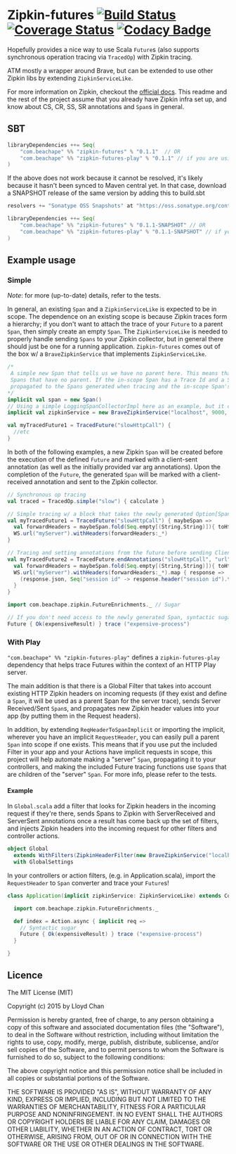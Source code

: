 # Zipkin-futures [![Build Status](https://travis-ci.org/lloydmeta/zipkin-futures.svg?branch=master)](https://travis-ci.org/lloydmeta/zipkin-futures) [![Coverage Status](https://coveralls.io/repos/lloydmeta/zipkin-futures/badge.svg)](https://coveralls.io/r/lloydmeta/zipkin-futures) [![Codacy Badge](https://www.codacy.com/project/badge/35ba8799c5a1487ca0a7f659a861c944)](https://www.codacy.com/public/lloydmeta/zipkin-futures)

Hopefully provides a nice way to use Scala `Future`s (also supports synchronous operation tracing via `TracedOp`) with Zipkin tracing.

ATM mostly a wrapper around Brave, but can be extended to use other Zipkin libs by extending `ZipkinServiceLike`.

For more information on Zipkin, checkout the [official docs](https://twitter.github.io/zipkin/). This readme and the rest
of the project assume that you already have Zipkin infra set up, and know about CS, CR, SS, SR annotations and `Span`s in
general.

## SBT

```scala
libraryDependencies ++= Seq(
    "com.beachape" %% "zipkin-futures" % "0.1.1"  // OR
    "com.beachape" %% "zipkin-futures-play" % "0.1.1" // if you are using Play and want to use the filter w/ RequestHeader conversions
)
```

If the above does not work because it cannot be resolved, it's likely because it hasn't been synced to Maven central yet.
In that case, download a SNAPSHOT release of the same version by adding this to build.sbt

```scala
resolvers += "Sonatype OSS Snapshots" at "https://oss.sonatype.org/content/repositories/snapshots"

libraryDependencies ++= Seq(
    "com.beachape" %% "zipkin-futures" % "0.1.1-SNAPSHOT" // OR
    "com.beachape" %% "zipkin-futures-play" % "0.1.1-SNAPSHOT" // if you are using Play and want to use the filter w/ RequestHeader conversions
)
```

## Example usage

### Simple

*Note*: for more (up-to-date) details, refer to the tests.

In general, an existing `Span` and a `ZipkinServiceLike` is expected to be in scope. The dependence on an existing scope
is because Zipkin traces form a hierarchy; if you don't want to attach the trace of your `Future` to a parent `Span`, then
simply create an empty `Span`. The `ZipkinServiceLike` is needed to properly handle sending `Spans` to your Zipkin
collector, but in general there should just be one for a running application. `Zipkin-futures` comes out of the box w/ a
`BraveZipkinService` that implements `ZipkinServiceLike`.

```scala
/*
 A simple new Span that tells us we have no parent here. This means that any Traces here will be client sent/retrieved
 Spans that have no parent. If the in-scope Span has a Trace Id and a Span Id, the in-scope Span's Trace Id will be
 propagated to the Spans generated when tracing and the in-scope Span's id will be set as parent span id as well.
*/
implicit val span = new Span()
// Using a simple LoggingSpanCollectorImpl here as an example, but it can be a ZipkinSpanCollector that actually sends spans
implicit val zipkinService = new BraveZipkinService("localhost", 9000, "testing", new LoggingSpanCollectorImpl("application"))

val myTracedFuture1 = TracedFuture("slowHttpCall") {
  //etc
}
```

In both of the following examples, a new Zipkin `Span` will be created before the execution of the defined `Future` and
marked with a client-sent annotation (as well as the initially provided var arg annotations). Upon the completion of
the `Future`, the generated `Span` will be marked with a client-received annotation and sent to the Zipkin collector.

```scala
// Synchronous op tracing
val traced = TracedOp.simple("slow") { calculate }

// Simple tracing w/ a block that takes the newly generated Option[Span]
val myTracedFuture1 = TracedFuture("slowHttpCall") { maybeSpan =>
  val forwardHeaders = maybeSpan.fold(Seq.empty[(String,String)]){ toHttpHeaders }
  WS.url("myServer").withHeaders(forwardHeaders:_*)
}

// Tracing and setting annotations from the future before sending Client-Received ;)
val myTracedFuture2 = TracedFuture.endAnnotations("slowHttpCall", "url" -> "myServer") { maybeSpan =>
  val forwardHeaders = maybeSpan.fold(Seq.empty[(String,String)]){ toHttpHeaders }
  WS.url("myServer").withHeaders(forwardHeaders:_*).map { response =>
    (response.json, Seq("session id" -> response.header("session id").toString))
  }
}

import com.beachape.zipkin.FutureEnrichments._ // Sugar

// If you don't need access to the newly generated Span, syntactic sugar can be nice.
Future { Ok(expensiveResult) } trace ("expensive-process")

```

### With Play

`"com.beachape" %% "zipkin-futures-play"` defines a `zipkin-futures-play` dependency that helps trace Futures within
the context of an HTTP Play server.

The main addition is that there is a Global Filter that takes into account existing HTTP Zipkin headers on incoming
requests (if they exist and define a `Span`, it will be used as a parent Span for the server trace), sends Server
Received/Sent `Span`s, and propagates new Zipkin header values into your app (by putting them in the Request headers).

In addition, by extending `ReqHeaderToSpanImplicit` or importing the implicit, wherever you have an implicit `RequestHeader`,
you can easily pull a parent `Span` into scope if one exists. This means that if you use put the included Filter in your app
and your Actions have implicit requests in scope, this project will help automate making a "server" `Span`, propagating
it to your controllers, and making the included Future tracing functions use `Span`s that are children of the "server" `Span`.
For more info, please refer to the tests.

#### Example

In `Global.scala` add a filter that looks for Zipkin headers in the incoming request if they're there, sends Spans to
Zipkin with ServerReceived and ServerSent annotations once a result has come back up the set of filters, and injects
Zipkin headers into the incoming request for other filters and controller actions.

```scala
object Global
  extends WithFilters(ZipkinHeaderFilter(new BraveZipkinService("localhost", 123, "testing-filter", collector)))
  with GlobalSettings
```

In your controllers or action filters, (e.g. in Application.scala), import the `RequestHeader` to `Span` converter and
trace your `Future`s!

```scala
class Application(implicit zipkinService: ZipkinServiceLike) extends Controller with ReqHeaderToSpanImplicit {

  import com.beachape.zipkin.FutureEnrichments._

  def index = Action.async { implicit req =>
    // Syntactic sugar
    Future { Ok(expensiveResult) } trace ("expensive-process")
  }

}
```

## Licence

The MIT License (MIT)

Copyright (c) 2015 by Lloyd Chan

Permission is hereby granted, free of charge, to any person obtaining a copy
of this software and associated documentation files (the "Software"), to deal
in the Software without restriction, including without limitation the rights
to use, copy, modify, merge, publish, distribute, sublicense, and/or sell
copies of the Software, and to permit persons to whom the Software is
furnished to do so, subject to the following conditions:

The above copyright notice and this permission notice shall be included in
all copies or substantial portions of the Software.

THE SOFTWARE IS PROVIDED "AS IS", WITHOUT WARRANTY OF ANY KIND, EXPRESS OR
IMPLIED, INCLUDING BUT NOT LIMITED TO THE WARRANTIES OF MERCHANTABILITY,
FITNESS FOR A PARTICULAR PURPOSE AND NONINFRINGEMENT. IN NO EVENT SHALL THE
AUTHORS OR COPYRIGHT HOLDERS BE LIABLE FOR ANY CLAIM, DAMAGES OR OTHER
LIABILITY, WHETHER IN AN ACTION OF CONTRACT, TORT OR OTHERWISE, ARISING FROM,
OUT OF OR IN CONNECTION WITH THE SOFTWARE OR THE USE OR OTHER DEALINGS IN
THE SOFTWARE.
